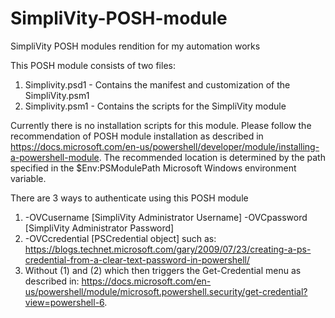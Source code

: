 # SimpliVity-POSH-module
SimpliVity POSH modules rendition for my automation works

This POSH module consists of two files:
  1. Simplivity.psd1 - Contains the manifest and customization of the SimpliVity.psm1
  2. Simplivity.psm1 - Contains the scripts for the SimpliVity module

Currently there is no installation scripts for this module. Please follow the recommendation of POSH module installation as described in https://docs.microsoft.com/en-us/powershell/developer/module/installing-a-powershell-module.
The recommended location is determined by the path specified in the $Env:PSModulePath Microsoft Windows environment variable.

There are 3 ways to authenticate using this POSH module
  1. -OVCusername [SimpliVity Administrator Username] -OVCpassword [SimpliVity Administrator Password]
  2. -OVCcredential [PSCredential object] such as: https://blogs.technet.microsoft.com/gary/2009/07/23/creating-a-ps-credential-from-a-clear-text-password-in-powershell/
  3. Without (1) and (2) which then triggers the Get-Credential menu as described in: https://docs.microsoft.com/en-us/powershell/module/microsoft.powershell.security/get-credential?view=powershell-6.
